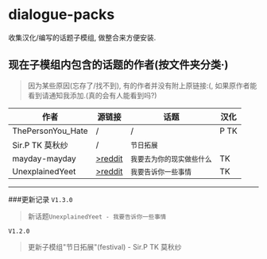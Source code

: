 # dialogue-packs
收集汉化/编写的话题子模组, 做整合来方便安装.

## 现在子模组内包含的话题的作者(按文件夹分类·)
>因为某些原因(忘存了/找不到), 有的作者并没有附上原链接:(, 如果原作者能看到请通知我添加.(真的会有人能看到吗?)


|作者 | 源链接|话题 |汉化|
|-------------| --------------| ------------- | ------------------ |
|ThePersonYou_Hate| /|/ |  P TK |
| Sir.P TK 莫秋纱 | /|`节日拓展` |
|mayday-mayday|[>reddit](https://www.reddit.com/r/MASFandom/comments/rvp5c4/another_small_background_project_id_been_working/)|`我要去为你的现实做些什么`| TK|
|UnexplainedYeet|[>reddit](https://www.reddit.com/user/UnexplainedYeet)|`我要告诉你一些事情`|TK|

------------
###更新记录
`V1.3.0`
>新话题`UnexplainedYeet - 我要告诉你一些事情`

`V1.2.0`
>更新子模组"节日拓展"(festival) - Sir.P TK 莫秋纱
